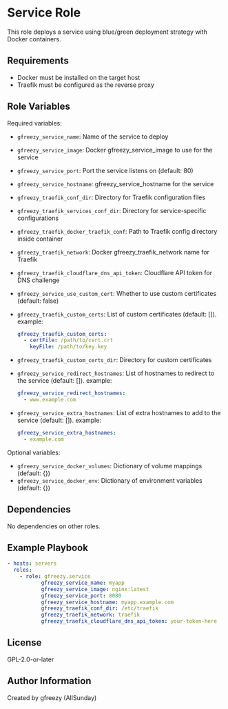 Service Role
=========

This role deploys a service using blue/green deployment strategy with Docker containers.

Requirements
------------

- Docker must be installed on the target host
- Traefik must be configured as the reverse proxy

Role Variables
--------------

Required variables:

- `gfreezy_service_name`: Name of the service to deploy
- `gfreezy_service_image`: Docker gfreezy_service_image to use for the service
- `gfreezy_service_port`: Port the service listens on (default: 80)
- `gfreezy_service_hostname`: gfreezy_service_hostname for the service
- `gfreezy_traefik_conf_dir`: Directory for Traefik configuration files
- `gfreezy_traefik_services_conf_dir`: Directory for service-specific configurations
- `gfreezy_traefik_docker_traefik_conf`: Path to Traefik config directory inside container
- `gfreezy_traefik_network`: Docker gfreezy_traefik_network name for Traefik
- `gfreezy_traefik_cloudflare_dns_api_token`: Cloudflare API token for DNS challenge
- `gfreezy_service_use_custom_cert`: Whether to use custom certificates (default: false)
- `gfreezy_traefik_custom_certs`: List of custom certificates (default: []). example:

    ```yaml
    gfreezy_traefik_custom_certs:
      - certFile: /path/to/cert.crt
        keyFile: /path/to/key.key
    ```

- `gfreezy_traefik_custom_certs_dir`: Directory for custom certificates
- `gfreezy_service_redirect_hostnames`: List of hostnames to redirect to the service (default: []). example:

    ```yaml
    gfreezy_service_redirect_hostnames:
      - www.example.com
    ```

- `gfreezy_service_extra_hostnames`: List of extra hostnames to add to the service (default: []). example:

    ```yaml
    gfreezy_service_extra_hostnames:
      - example.com
    ```

Optional variables:

- `gfreezy_service_docker_volumes`: Dictionary of volume mappings (default: {})
- `gfreezy_service_docker_env`: Dictionary of environment variables (default: {})

Dependencies
------------

No dependencies on other roles.

Example Playbook
----------------

```yaml
- hosts: servers
  roles:
    - role: gfreezy.service
           gfreezy_service_name: myapp
           gfreezy_service_image: nginx:latest
           gfreezy_service_port: 8080
           gfreezy_service_hostname: myapp.example.com
           gfreezy_traefik_conf_dir: /etc/traefik
           gfreezy_traefik_network: traefik
           gfreezy_traefik_cloudflare_dns_api_token: your-token-here
```

License
-------

GPL-2.0-or-later

Author Information
------------------

Created by gfreezy (AllSunday)
